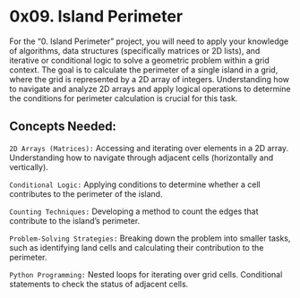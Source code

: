# 0x09. Island Perimeter

For the “0. Island Perimeter” project, you will need to apply your knowledge of algorithms, data structures (specifically matrices or 2D lists), and iterative or conditional logic to solve a geometric problem within a grid context. The goal is to calculate the perimeter of a single island in a grid, where the grid is represented by a 2D array of integers. Understanding how to navigate and analyze 2D arrays and apply logical operations to determine the conditions for perimeter calculation is crucial for this task.

## Concepts Needed:

`2D Arrays (Matrices):`
Accessing and iterating over elements in a 2D array.
Understanding how to navigate through adjacent cells (horizontally and vertically).

`Conditional Logic:`
Applying conditions to determine whether a cell contributes to the perimeter of the island.

`Counting Techniques:`
Developing a method to count the edges that contribute to the island’s perimeter.

`Problem-Solving Strategies:`
Breaking down the problem into smaller tasks, such as identifying land cells and calculating their contribution to the perimeter.

`Python Programming:`
Nested loops for iterating over grid cells.
Conditional statements to check the status of adjacent cells.
